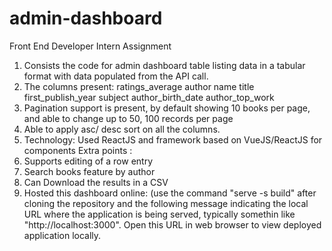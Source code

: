 # admin-dashboard
Front End Developer Intern Assignment
1. Consists the code for admin dashboard table listing data in a tabular format with data  populated from the API call.
2. The columns present:
   ratings_average
   author name
   title
   first_publish_year
   subject
author_birth_date
author_top_work
3. Pagination support is present, by default showing 10 books per page, and
 able to change up to 50, 100 records per page
4. Able to apply asc/ desc sort on all the columns.
5. Technology: Used ReactJS and  framework based on
VueJS/ReactJS for components
   Extra points :
1. Supports editing of a row entry
2. Search books feature by author
3. Can Download the results in a CSV
4. Hosted this dashboard online:
   (use the command "serve -s build" after cloning the repository and the following message indicating the local URL where the
   application is being served, typically somethin like "http://localhost:3000". Open this URL in  web browser to view  deployed application locally.
   
   
